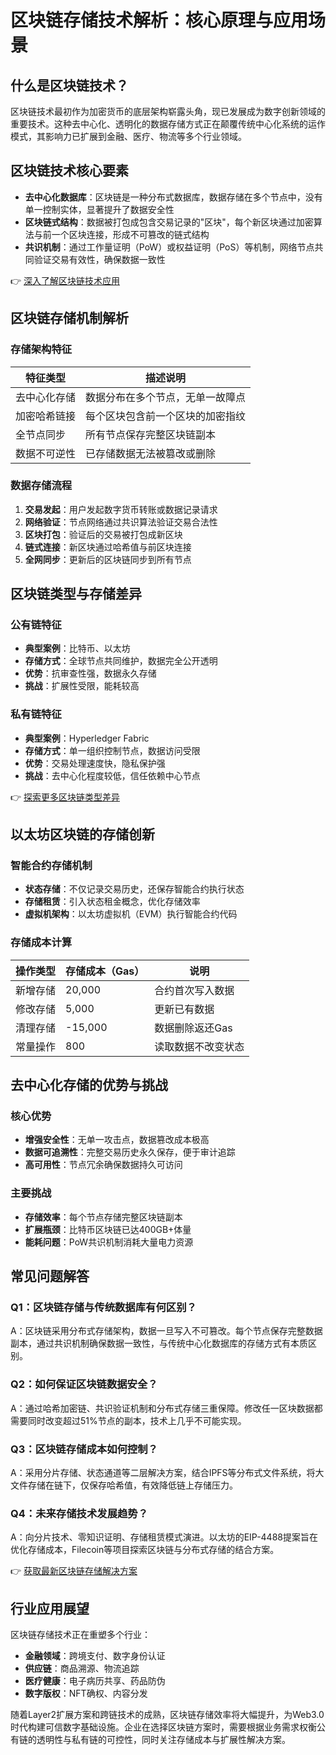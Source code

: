 # 区块链存储技术解析：核心原理与应用场景

## 什么是区块链技术？

区块链技术最初作为加密货币的底层架构崭露头角，现已发展成为数字创新领域的重要技术。这种去中心化、透明化的数据存储方式正在颠覆传统中心化系统的运作模式，其影响力已扩展到金融、医疗、物流等多个行业领域。

## 区块链技术核心要素

- **去中心化数据库**：区块链是一种分布式数据库，数据存储在多个节点中，没有单一控制实体，显著提升了数据安全性
- **区块链式结构**：数据被打包成包含交易记录的"区块"，每个新区块通过加密算法与前一个区块连接，形成不可篡改的链式结构
- **共识机制**：通过工作量证明（PoW）或权益证明（PoS）等机制，网络节点共同验证交易有效性，确保数据一致性

👉 [深入了解区块链技术应用](https://bit.ly/okx_welcome)

## 区块链存储机制解析

### 存储架构特征

| 特征类型       | 描述说明                          |
|----------------|-----------------------------------|
| 去中心化存储   | 数据分布在多个节点，无单一故障点     |
| 加密哈希链接   | 每个区块包含前一个区块的加密指纹    |
| 全节点同步     | 所有节点保存完整区块链副本          |
| 数据不可逆性   | 已存储数据无法被篡改或删除          |

### 数据存储流程

1. **交易发起**：用户发起数字货币转账或数据记录请求
2. **网络验证**：节点网络通过共识算法验证交易合法性
3. **区块打包**：验证后的交易被打包成新区块
4. **链式连接**：新区块通过哈希值与前区块连接
5. **全网同步**：更新后的区块链同步到所有节点

## 区块链类型与存储差异

### 公有链特征

- **典型案例**：比特币、以太坊
- **存储方式**：全球节点共同维护，数据完全公开透明
- **优势**：抗审查性强，数据永久存储
- **挑战**：扩展性受限，能耗较高

### 私有链特征

- **典型案例**：Hyperledger Fabric
- **存储方式**：单一组织控制节点，数据访问受限
- **优势**：交易处理速度快，隐私保护强
- **挑战**：去中心化程度较低，信任依赖中心节点

👉 [探索更多区块链类型差异](https://bit.ly/okx_welcome)

## 以太坊区块链的存储创新

### 智能合约存储机制

- **状态存储**：不仅记录交易历史，还保存智能合约执行状态
- **存储租赁**：引入状态租金概念，优化存储效率
- **虚拟机架构**：以太坊虚拟机（EVM）执行智能合约代码

### 存储成本计算

| 操作类型       | 存储成本（Gas） | 说明                          |
|----------------|----------------|-----------------------------|
| 新增存储       | 20,000         | 合约首次写入数据             |
| 修改存储       | 5,000          | 更新已有数据                 |
| 清理存储       | -15,000        | 数据删除返还Gas              |
| 常量操作       | 800            | 读取数据不改变状态           |

## 去中心化存储的优势与挑战

### 核心优势

- **增强安全性**：无单一攻击点，数据篡改成本极高
- **数据可追溯性**：完整交易历史永久保存，便于审计追踪
- **高可用性**：节点冗余确保数据持久可访问

### 主要挑战

- **存储效率**：每个节点存储完整区块链副本
- **扩展瓶颈**：比特币区块链已达400GB+体量
- **能耗问题**：PoW共识机制消耗大量电力资源

## 常见问题解答

### Q1：区块链存储与传统数据库有何区别？
A：区块链采用分布式存储架构，数据一旦写入不可篡改。每个节点保存完整数据副本，通过共识机制确保数据一致性，与传统中心化数据库的存储方式有本质区别。

### Q2：如何保证区块链数据安全？
A：通过哈希加密链、共识验证机制和分布式存储三重保障。修改任一区块数据都需要同时改变超过51%节点的副本，技术上几乎不可能实现。

### Q3：区块链存储成本如何控制？
A：采用分片存储、状态通道等二层解决方案，结合IPFS等分布式文件系统，将大文件存储在链下，仅保存哈希值，有效降低链上存储压力。

### Q4：未来存储技术发展趋势？
A：向分片技术、零知识证明、存储租赁模式演进。以太坊的EIP-4488提案旨在优化存储成本，Filecoin等项目探索区块链与分布式存储的结合方案。

👉 [获取最新区块链存储解决方案](https://bit.ly/okx_welcome)

## 行业应用展望

区块链存储技术正在重塑多个行业：

- **金融领域**：跨境支付、数字身份认证
- **供应链**：商品溯源、物流追踪
- **医疗健康**：电子病历共享、药品防伪
- **数字版权**：NFT确权、内容分发

随着Layer2扩展方案和跨链技术的成熟，区块链存储效率将大幅提升，为Web3.0时代构建可信数字基础设施。企业在选择区块链方案时，需要根据业务需求权衡公有链的透明性与私有链的可控性，同时关注存储成本与扩展性解决方案。
